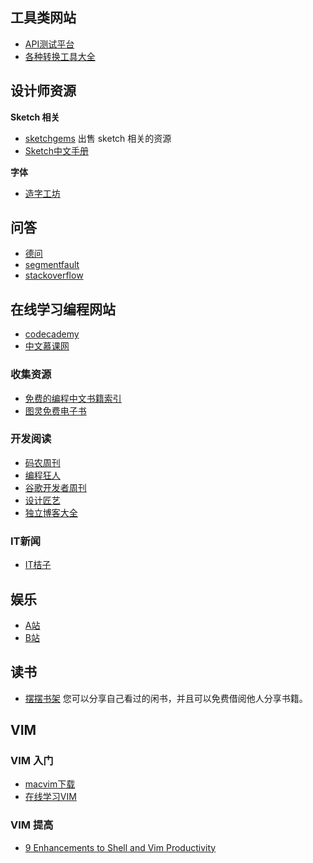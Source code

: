 ## 工具类网站

* [API测试平台](https://www.runscope.com/)
* [各种转换工具大全](http://tool.chinaz.com/)

## 设计师资源

**Sketch 相关**

* [sketchgems](http://www.sketchgems.com/) 出售 sketch 相关的资源
* [Sketch中文手册](http://www.ituring.com.cn/book/1305)

**字体**

* [造字工坊](http://makefont.com/fonts.html)

## 问答

* [德问](http://www.dewen.org/)
* [segmentfault](http://segmentfault.com/)
* [stackoverflow](http://stackoverflow.com/)

## 在线学习编程网站

* [codecademy](http://www.codecademy.com/dashboard)
* [中文慕课网](http://www.imooc.com/)

### 收集资源

* [免费的编程中文书籍索引](https://github.com/justjavac/free-programming-books-zh_CN)
* [图灵免费电子书](http://www.ituring.com.cn/book)

### 开发阅读

* [码农周刊](http://weekly.manong.io/)
* [编程狂人](http://www.tuicool.com/mags)
* [谷歌开发者周刊](http://gdgweekly.com/)
* [设计匠艺](http://www.tuicool.com/mags/design)
* [独立博客大全](http://lusongsong.com/daohang/)

### IT新闻

* [IT桔子](http://itjuzi.com)

## 娱乐

* [A站](http://www.acfun.tv/)
* [B站](http://bilibili.kankanews.com/)

## 读书

* [摆摆书架](http://bookfor.us/) 您可以分享自己看过的闲书，并且可以免费借阅他人分享书籍。 

## VIM

### VIM 入门

* [macvim下载](https://github.com/b4winckler/macvim/releases) 
* [在线学习VIM](http://www.openvim.com/tutorial.html)

### VIM 提高

* [9 Enhancements to Shell and Vim Productivity](http://www.danielmiessler.com/blog/enhancements-to-shell-and-vim-productivity)